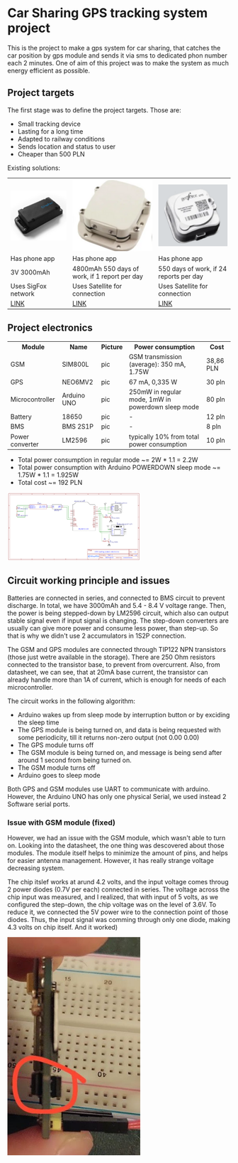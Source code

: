 <h1>Car Sharing GPS tracking system project</h1>

<p>This is the project to make a gps system for car sharing, that catches the car position by gps module and sends it via sms to dedicated phon number each 2 minutes. One of aim of this project was to make the system as much energy efficient as possible.</p>

<h2><b>Project targets</b></h2> 

<p>The first stage was to define the project targets. Those are:</p>
<ul>
  <li>Small tracking device</li>
  <li>Lasting for a long time</li>
  <li>Adapted to railway conditions</li>
  <li>Sends location and status to user</li>
  <li>Cheaper than 500 PLN</li>
</ul>

<p>Existing solutions:</p>
<table>
  <tr>
    <th><img src="images/device1.png" alt="Alt Text" width="200"/></th>
    <th><img src="images/device2.png" alt="Alt Text" width="200"/></th>
    <th><img src="images/device3.png" alt="Alt Text" width="200"/></th>
  </tr>
  <tr>
    <td>Has phone app</td>
    <td>Has phone app</td>
    <td>Has phone app</td>
  </tr>
  <tr>
    <td>3V 3000mAh</td>
    <td>4800mAh 550 days of work, if 1 report per day</td>
    <td>550 days of work, if 24 reports per day</td>
  </tr>
  <tr>
    <td>Uses SigFox network</td>
    <td>Uses Satellite for connection</td>
    <td>Uses Satellite for connection</td>
  </tr>
  <tr>
    <td><a href="https://partners.sigfox.com/products/chipfox-gps-tracker-heavy-duty">LINK</a></td>
    <td><a href="https://www.rewiresecurity.co.uk/sat50-satellite-asset-tracker">LINK</a></td>
    <td><a href="https://aliresources.hexagon.com/fabrication/geoforce-gt0-industrial-grade-gps-asset-tracker">LINK</a></td>
  </tr>
</table>


<h2><b>Project electronics</b></h2> 
<table>
  <tr>
    <th>Module</th>
    <th>Name</th>
    <th>Picture</th>
    <th>Power consumption</th>
    <th>Cost</th>
  </tr>
  <tr>
    <td>GSM</td>
    <td>SIM800L</td>
    <td>pic</td>
    <td>GSM transmission (average): 350 mA, 1.75W</td>
    <td>38,86 PLN</td>
  </tr>
  <tr>
    <td>GPS</td>
    <td>NEO6MV2</td>
    <td>pic</td>
    <td>67 mA, 0,335 W</td>
    <td>30 pln</td>
  </tr>
  <tr>
    <td>Microcontroller</td>
    <td>Arduino UNO</td>
    <td>pic</td>
    <td>250mW in regular mode, 1mW in powerdown sleep mode</td>
    <td>80 pln</td>
  </tr>
  <tr>
    <td>Battery</td>
    <td>18650</td>
    <td>pic</td>
    <td>-</td>
    <td>12 pln</td>
  </tr>
  <tr>
    <td>BMS</td>
    <td>BMS 2S1P</td>
    <td>pic</td>
    <td>-</td>
    <td>8 pln</td>
  </tr>
  <tr>
    <td>Power converter</td>
    <td>LM2596</td>
    <td>pic</td>
    <td>typically 10% from total power consumption</td>
    <td>10 pln</td>
  </tr>
</table>

<ul>
  <li>Total power consumption in regular mode ~= 2W * 1.1 = 2.2W</li>
  <li>Total power consumption with Arduino POWERDOWN sleep mode ~= 1.75W * 1.1 = 1.925W</li>
  <li>Total cost ~= 192 PLN</li>
</ul>

<img src="images/circuitry.png" alt="Alt Text" width="300"/>

<h2><b>Circuit working principle and issues</b></h2>
<p>Batteries are connected in series, and connected to BMS circuit to prevent discharge. In total, we have 3000mAh and 5.4 - 8.4 V voltage range. Then, the power is being stepped-down by LM2596 circuit, which also can output stable signal even if input signal is changing. The step-down converters are usually can give more power and consume less power, than step-up. So that is why we didn't use 2 accumulators in 1S2P connection.</p>
<p>The GSM and GPS modules are connected through TIP122 NPN transistors (those just wetre available in the storage). There are 250 Ohm resistors connected to the transistor base, to prevent from overcurrent. Also, from datasheet, we can see, that at 20mA base current, the transistor can already handle more than 1A of current, which is enough for needs of each microcontroller.</p>
<p>The circuit works in the following algorithm:</p>
<ul>
  <li>Arduino wakes up from sleep mode by interruption button or by exciding the sleep time</li>
  <li>The GPS module is being turned on, and data is being requested with some periodicity, till it returns non-zero output (not 0.00 0.00)</li>
  <li>The GPS module turns off</li>
  <li>The GSM module is being turned on, and message is being send after around 1 second from being turned on.</li>
  <li>The GSM module turns off</li>
  <li>Arduino goes to sleep mode</li>
</ul>
<p>Both GPS and GSM modules use UART to communicate with arduino. However, the Arduino UNO has only one physical Serial, we used instead 2 Software serial ports.</p>

<h3>Issue with GSM module (fixed)</h3>
<p>However, we had an issue with the GSM module, which wasn't able to turn on. Looking into the datasheet, the one thing was descovered about those modules. The module itself helps to minimize the amount of pins, and helps for easier antenna management. However, it has really strange voltage decreasing system.</p>
<p>The chip itslef works at arund 4.2 volts, and the input voltage comes throug 2 power diodes (0.7V per each) connected in series. The voltage across the chip input was measured, and I realized, that with input of 5 volts, as we configured the step-down, the chip voltage was on the level of 3.6V. To reduce it, we connected the 5V power wire to the connection point of those diodes. Thus, the input signal was comming through only one diode, making 4.3 volts on chip itself. And it worked)</p>
<img src="images/diodes.jpeg" alt="Alt Text" width="300"/>
